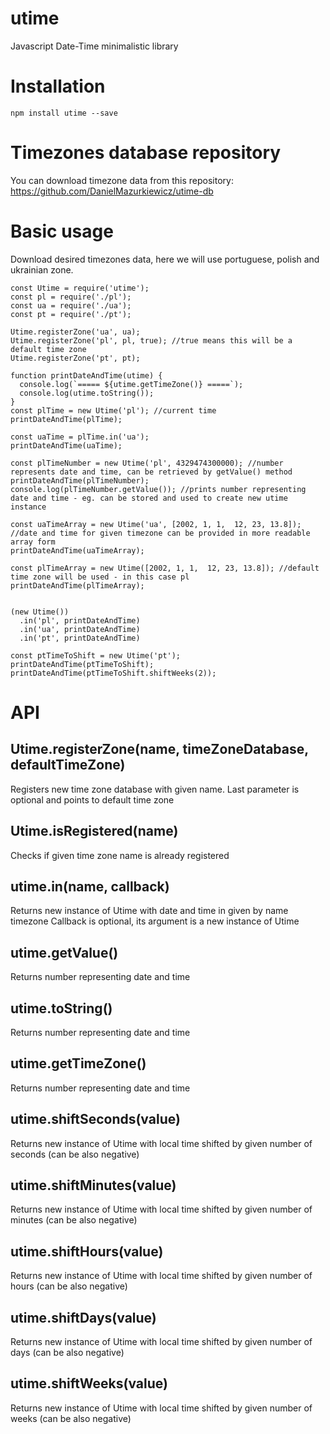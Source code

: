 # utime
Javascript Date-Time minimalistic library

# Installation
```
npm install utime --save
```

# Timezones database repository
You can download timezone data from this repository:
https://github.com/DanielMazurkiewicz/utime-db

# Basic usage
Download desired timezones data, here we will use portuguese, polish and ukrainian zone.

```
const Utime = require('utime');
const pl = require('./pl');
const ua = require('./ua');
const pt = require('./pt');

Utime.registerZone('ua', ua);
Utime.registerZone('pl', pl, true); //true means this will be a default time zone
Utime.registerZone('pt', pt);

function printDateAndTime(utime) {
  console.log(`===== ${utime.getTimeZone()} =====`);
  console.log(utime.toString());
}
const plTime = new Utime('pl'); //current time
printDateAndTime(plTime);

const uaTime = plTime.in('ua');
printDateAndTime(uaTime);

const plTimeNumber = new Utime('pl', 4329474300000); //number represents date and time, can be retrieved by getValue() method
printDateAndTime(plTimeNumber);
console.log(plTimeNumber.getValue()); //prints number representing date and time - eg. can be stored and used to create new utime instance

const uaTimeArray = new Utime('ua', [2002, 1, 1,  12, 23, 13.8]); //date and time for given timezone can be provided in more readable array form
printDateAndTime(uaTimeArray);

const plTimeArray = new Utime([2002, 1, 1,  12, 23, 13.8]); //default time zone will be used - in this case pl
printDateAndTime(plTimeArray);


(new Utime())
  .in('pl', printDateAndTime)
  .in('ua', printDateAndTime)
  .in('pt', printDateAndTime)

const ptTimeToShift = new Utime('pt');
printDateAndTime(ptTimeToShift);
printDateAndTime(ptTimeToShift.shiftWeeks(2));

```

# API
## Utime.registerZone(name, timeZoneDatabase, defaultTimeZone)
Registers new time zone database with given name. Last parameter is optional and points to default time zone

## Utime.isRegistered(name)
Checks if given time zone name is already registered

## utime.in(name, callback)
Returns new instance of Utime with date and time in given by name timezone
Callback is optional, its argument is a new instance of Utime

## utime.getValue()
Returns number representing date and time

## utime.toString()
Returns number representing date and time

## utime.getTimeZone()
Returns number representing date and time

## utime.shiftSeconds(value)
Returns new instance of Utime with local time shifted by given number of seconds (can be also negative)

## utime.shiftMinutes(value)
Returns new instance of Utime with local time shifted by given number of minutes (can be also negative)

## utime.shiftHours(value)
Returns new instance of Utime with local time shifted by given number of hours (can be also negative)

## utime.shiftDays(value)
Returns new instance of Utime with local time shifted by given number of days (can be also negative)

## utime.shiftWeeks(value)
Returns new instance of Utime with local time shifted by given number of weeks (can be also negative)

